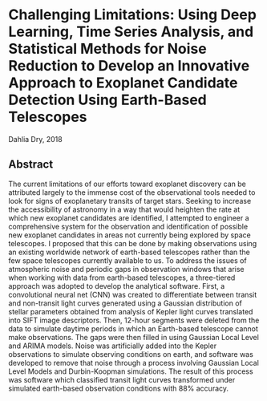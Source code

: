 # Challenging Limitations: Using Deep Learning, Time Series Analysis, and Statistical Methods for Noise Reduction to Develop an Innovative Approach to Exoplanet Candidate Detection Using Earth-Based Telescopes
Dahlia Dry, 2018

## Abstract
The current limitations of our efforts toward exoplanet discovery can be attributed largely to the immense cost of the
observational tools needed to look for signs of exoplanetary transits of target stars. Seeking to increase the accessibility
of astronomy in a way that would heighten the rate at which new exoplanet candidates are identified, I attempted to
engineer a comprehensive system for the observation and identification of possible new exoplanet candidates in areas
not currently being explored by space telescopes. I proposed that this can be done by making observations using an
existing worldwide network of earth-based telescopes rather than the few space telescopes currently available to us. To
address the issues of atmospheric noise and periodic gaps in observation windows that arise when working with data
from earth-based telescopes, a three-tiered approach was adopted to develop the analytical software. First, a
convolutional neural net (CNN) was created to differentiate between transit and non-transit light curves generated using a
Gaussian distribution of stellar parameters obtained from analysis of Kepler light curves translated into SIFT image
descriptors. Then, 12-hour segments were deleted from the data to simulate daytime periods in which an Earth-based
telescope cannot make observations. The gaps were then filled in using Gaussian Local Level and ARIMA models. Noise
was artificially added into the Kepler observations to simulate observing conditions on earth, and software was developed
to remove that noise through a process involving Gaussian Local Level Models and Durbin-Koopman simulations. The
result of this process was software which classified transit light curves transformed under simulated earth-based
observation conditions with 88% accuracy.

